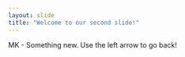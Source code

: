 ```yaml
---
layout: slide
title: "Welcome to our second slide!"
---
```

MK - Something new.
Use the left arrow to go back!
